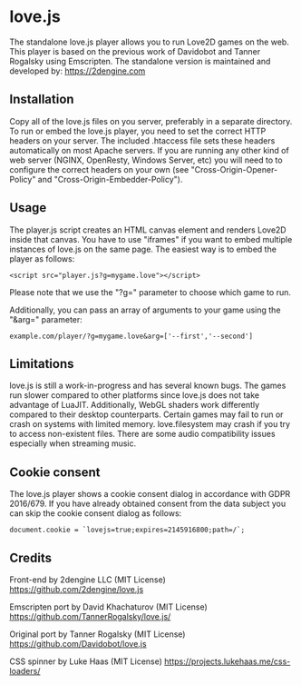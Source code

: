 # love.js
The standalone love.js player allows you to run Love2D games on the web.
This player is based on the previous work of Davidobot and Tanner Rogalsky using Emscripten.
The standalone version is maintained and developed by: https://2dengine.com

## Installation
Copy all of the love.js files on you server, preferably in a separate directory.
To run or embed the love.js player, you need to set the correct HTTP headers on your server.
The included .htaccess file sets these headers automatically on most Apache servers.
If you are running any other kind of web server (NGINX, OpenResty, Windows Server, etc) you will need to to configure the correct headers on your own (see "Cross-Origin-Opener-Policy" and "Cross-Origin-Embedder-Policy").

## Usage
The player.js script creates an HTML canvas element and renders Love2D inside that canvas.
You have to use "iframes" if you want to embed multiple instances of love.js on the same page.
The easiest way is to embed the player as follows:
```
<script src="player.js?g=mygame.love"></script>
```
Please note that we use the "?g=" parameter to choose which game to run.

Additionally, you can pass an array of arguments to your game using the "&arg=" parameter:
```
example.com/player/?g=mygame.love&arg=['--first','--second']
```

## Limitations
love.js is still a work-in-progress and has several known bugs.
The games run slower compared to other platforms since love.js does not take advantage of LuaJIT.
Additionally, WebGL shaders work differently compared to their desktop counterparts.
Certain games may fail to run or crash on systems with limited memory.
love.filesystem may crash if you try to access non-existent files.
There are some audio compatibility issues especially when streaming music.

## Cookie consent
The love.js player shows a cookie consent dialog in accordance with GDPR 2016/679.
If you have already obtained consent from the data subject you can skip the cookie consent dialog as follows:
```
document.cookie = `lovejs=true;expires=2145916800;path=/`;
```

## Credits
Front-end by 2dengine LLC (MIT License)
https://github.com/2dengine/love.js

Emscripten port by David Khachaturov (MIT License)
https://github.com/TannerRogalsky/love.js/

Original port by Tanner Rogalsky (MIT License)
https://github.com/Davidobot/love.js

CSS spinner by Luke Haas (MIT License)
https://projects.lukehaas.me/css-loaders/